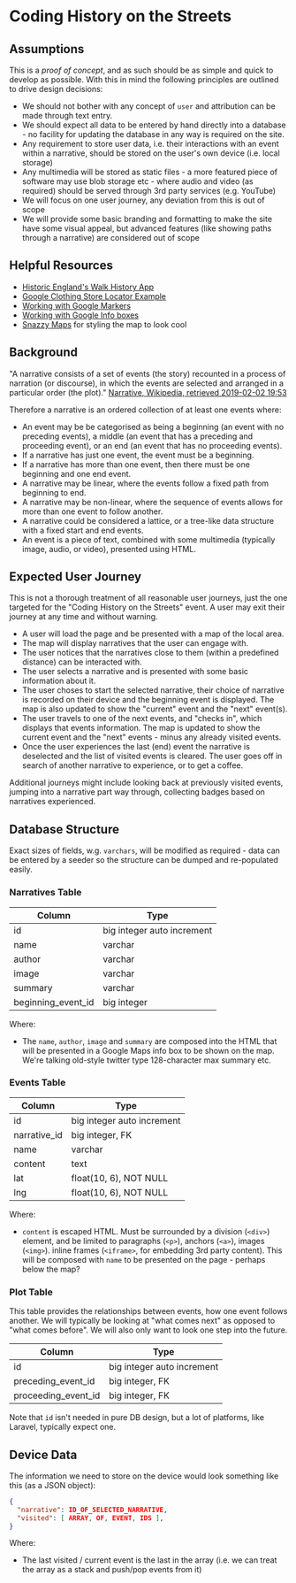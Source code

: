 # Coding History on the Streets

## Assumptions

This is a *proof of concept*, and as such should be as simple and quick to develop as possible. With this in mind the following principles are outlined to drive design decisions:

- We should not bother with any concept of `user` and attribution can be made through text entry.
- We should expect all data to be entered by hand directly into a database - no facility for updating the database in any way is required on the site.
- Any requirement to store user data, i.e. their interactions with an event within a narrative, should be stored on the user's own device (i.e. local storage)
- Any multimedia will be stored as static files - a more featured piece of software may use blob storage etc - where audio and video (as required) should be served through 3rd party services (e.g. YouTube)
- We will focus on one user journey, any deviation from this is out of scope
- We will provide some basic branding and formatting to make the site have some visual appeal, but advanced features (like showing paths through a narrative) are considered out of scope

## Helpful Resources

- [Historic England's Walk History App](https://historicengland.org.uk/get-involved/visit/walking-tours/walk-history-app/)
- [Google Clothing Store Locator Example](https://developers.google.com/maps/solutions/store-locator/clothing-store-locator)
- [Working with Google Markers](https://developers.google.com/maps/documentation/javascript/markers)
- [Working with Google Info boxes](https://developers.google.com/maps/documentation/javascript/infowindows)
- [Snazzy Maps](https://snazzymaps.com/) for styling the map to look cool

## Background

"A narrative consists of a set of events (the story) recounted in a process of narration (or discourse), in which the events are selected and arranged in a particular order (the plot)." [Narrative, Wikipedia, retrieved 2019-02-02 19:53](https://en.wikipedia.org/wiki/Narrative)

Therefore a narrative is an ordered collection of at least one events where:

- An event may be be categorised as being a beginning (an event with no preceding events), a middle (an event that has a preceding and proceeding event), or an end (an event that has no proceeding events).
- If a narrative has just one event, the event must be a beginning.
- If a narrative has more than one event, then there must be one beginning and one end event.
- A narrative may be linear, where the events follow a fixed path from beginning to end.
- A narrative may be non-linear, where the sequence of events allows for more than one event to follow another.
- A narrative could be considered a lattice, or a tree-like data structure with a fixed start and end events.
- An event is a piece of text, combined with some multimedia (typically image, audio, or video), presented using HTML.

## Expected User Journey

This is not a thorough treatment of all reasonable user journeys, just the one targeted for the "Coding History on the Streets" event. A user may exit their journey at any time and without warning.

- A user will load the page and be presented with a map of the local area.
- The map will display narratives that the user can engage with.
- The user notices that the narratives close to them (within a predefined distance) can be interacted with.
- The user selects a narrative and is presented with some basic information about it.
- The user choses to start the selected narrative, their choice of narrative is recorded on their device and the beginning event is displayed. The map is also updated to show the "current" event and the "next" event(s).
- The user travels to one of the next events, and "checks in", which displays that events information. The map is updated to show the current event and the "next" events - minus any already visited events.
- Once the user experiences the last (end) event the narrative is deselected and the list of visited events is cleared. The user goes off in search of another narrative to experience, or to get a coffee.

Additional journeys might include looking back at previously visited events, jumping into a narrative part way through, collecting badges based on narratives experienced.

## Database Structure

Exact sizes of fields, w.g. `varchars`, will be modified as required - data can be entered by a seeder so the structure can be dumped and re-populated easily.

### Narratives Table

| Column             | Type                       |
| ------------------ | -------------------------- |
| id                 | big integer auto increment |
| name               | varchar                    |
| author             | varchar                    |
| image              | varchar                    |
| summary            | varchar                    |
| beginning_event_id | big integer                |

Where:

- The `name`, `author`, `image` and `summary` are composed into the HTML that will be presented in a Google Maps info box to be shown on the map. We're talking old-style twitter type 128-character max summary etc.

### Events Table

| Column       | Type                       |
| ------------ | -------------------------- |
| id           | big integer auto increment |
| narrative_id | big integer, FK            |
| name         | varchar                    |
| content      | text                       |
| lat          | float(10, 6), NOT NULL     |
| lng          | float(10, 6), NOT NULL     |

Where:

- `content` is escaped HTML. Must be surrounded by a division (`<div>`) element, and be limited to paragraphs (`<p>`), anchors (`<a>`), images (`<img>`). inline frames (`<iframe>`, for embedding 3rd party content). This will be composed with `name` to be presented on the page - perhaps below the map?

### Plot Table

This table provides the relationships between events, how one event follows another. We will typically be looking at "what comes next" as opposed to "what comes before". We will also only want to look one step into the future.

| Column              | Type                       |
| ------------------- | -------------------------- |
| id                  | big integer auto increment |
| preceding_event_id  | big integer, FK            |
| proceeding_event_id | big integer, FK            |

Note that `id` isn't needed in pure DB design, but a lot of platforms, like Laravel, typically expect one.

## Device Data

The information we need to store on the device would look something like this (as a JSON object):

```JSON
{
  "narrative": ID_OF_SELECTED_NARRATIVE,
  "visited": [ ARRAY, OF, EVENT, IDS ],
}
```

Where:

- The last visited / current event is the last in the array (i.e. we can treat the array as a stack and push/pop events from it)
